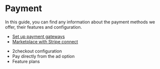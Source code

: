 # Payment
In this guide, you can find any information about the payment methods we offer, their features and configuration.

* [Set up payment gateways](Payment-set-up-payment-gateways.md)
* [Marketplace with Stripe connect](Payment-set-up-marketplace-with-srtipe-connect.md)
- 2checkout configuration
- Pay directly from the ad option
- Feature plans
